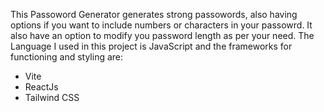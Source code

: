 This Passoword Generator generates strong passowords, also having options if you want to include numbers or characters in your passowrd.
It also have an option to modify you password length as per your need.
The Language I used in this project is JavaScript and the frameworks for functioning and styling are:
- Vite
- ReactJs
- Tailwind CSS
